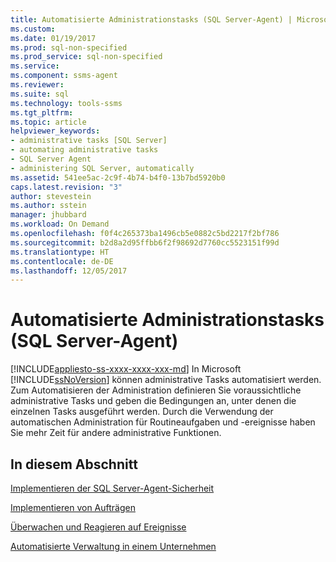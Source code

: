 ```yaml
---
title: Automatisierte Administrationstasks (SQL Server-Agent) | Microsoft-Dokumentation
ms.custom: 
ms.date: 01/19/2017
ms.prod: sql-non-specified
ms.prod_service: sql-non-specified
ms.service: 
ms.component: ssms-agent
ms.reviewer: 
ms.suite: sql
ms.technology: tools-ssms
ms.tgt_pltfrm: 
ms.topic: article
helpviewer_keywords:
- administrative tasks [SQL Server]
- automating administrative tasks
- SQL Server Agent
- administering SQL Server, automatically
ms.assetid: 541ee5ac-2c9f-4b74-b4f0-13b7bd5920b0
caps.latest.revision: "3"
author: stevestein
ms.author: sstein
manager: jhubbard
ms.workload: On Demand
ms.openlocfilehash: f0f4c265373ba1496cb5e0882c5bd2217f2bf786
ms.sourcegitcommit: b2d8a2d95ffbb6f2f98692d7760cc5523151f99d
ms.translationtype: HT
ms.contentlocale: de-DE
ms.lasthandoff: 12/05/2017
---
```

# <a name="automated-administration-tasks-sql-server-agent"></a>Automatisierte Administrationstasks (SQL Server-Agent)
[!INCLUDE[appliesto-ss-xxxx-xxxx-xxx-md](../../includes/appliesto-ss-xxxx-xxxx-xxx-md.md)] In Microsoft [!INCLUDE[ssNoVersion](../../includes/ssnoversion_md.md)] können administrative Tasks automatisiert werden. Zum Automatisieren der Administration definieren Sie voraussichtliche administrative Tasks und geben die Bedingungen an, unter denen die einzelnen Tasks ausgeführt werden. Durch die Verwendung der automatischen Administration für Routineaufgaben und -ereignisse haben Sie mehr Zeit für andere administrative Funktionen.  
  
## <a name="in-this-section"></a>In diesem Abschnitt  
[Implementieren der SQL Server-Agent-Sicherheit](../../ssms/agent/implement-sql-server-agent-security.md)  
  
[Implementieren von Aufträgen](../../ssms/agent/implement-jobs.md)  
  
[Überwachen und Reagieren auf Ereignisse](../../ssms/agent/monitor-and-respond-to-events.md)  
  
[Automatisierte Verwaltung in einem Unternehmen](../../ssms/agent/automated-administration-across-an-enterprise.md)  
  
